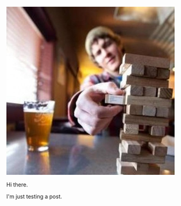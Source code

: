 ![](https://github.com/brianscherer/brianscherer.github.io/blob/master/images/me.jpeg "Logo Title Text 1")

Hi there. 

I'm just testing a post.
